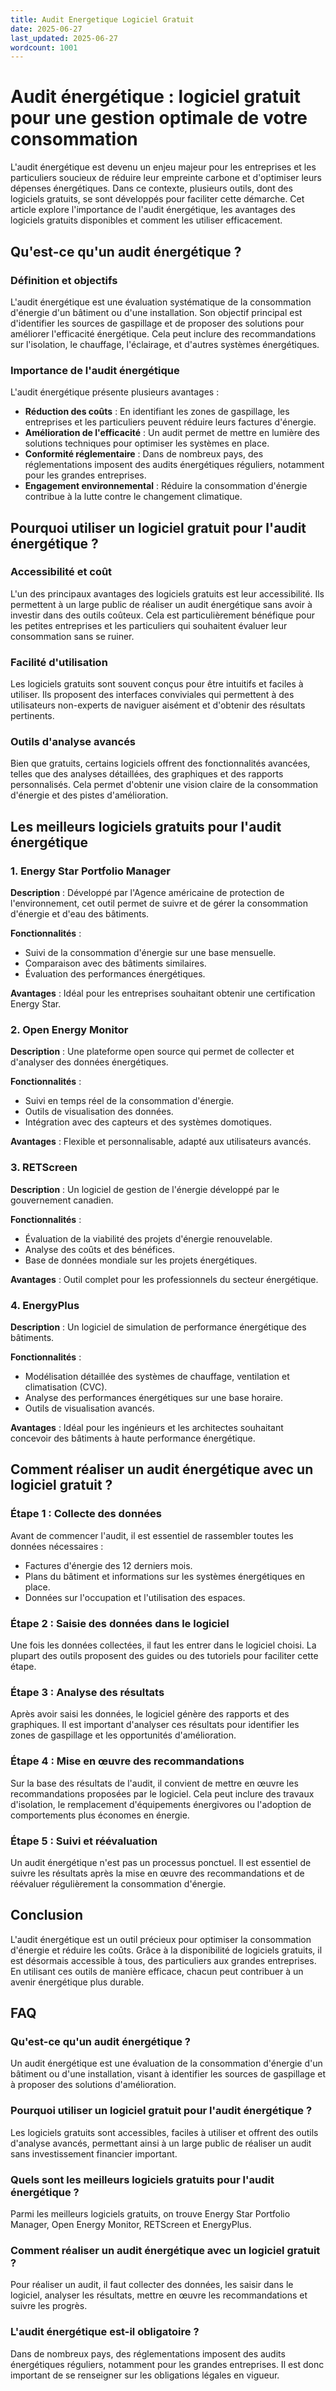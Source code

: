 ```yaml
---
title: Audit Energetique Logiciel Gratuit
date: 2025-06-27
last_updated: 2025-06-27
wordcount: 1001
---
```


# Audit énergétique : logiciel gratuit pour une gestion optimale de votre consommation

L'audit énergétique est devenu un enjeu majeur pour les entreprises et les particuliers soucieux de réduire leur empreinte carbone et d'optimiser leurs dépenses énergétiques. Dans ce contexte, plusieurs outils, dont des logiciels gratuits, se sont développés pour faciliter cette démarche. Cet article explore l'importance de l'audit énergétique, les avantages des logiciels gratuits disponibles et comment les utiliser efficacement.

## Qu'est-ce qu'un audit énergétique ?

### Définition et objectifs

L'audit énergétique est une évaluation systématique de la consommation d'énergie d'un bâtiment ou d'une installation. Son objectif principal est d'identifier les sources de gaspillage et de proposer des solutions pour améliorer l'efficacité énergétique. Cela peut inclure des recommandations sur l'isolation, le chauffage, l'éclairage, et d'autres systèmes énergétiques.

### Importance de l'audit énergétique

L'audit énergétique présente plusieurs avantages :

- **Réduction des coûts** : En identifiant les zones de gaspillage, les entreprises et les particuliers peuvent réduire leurs factures d'énergie.
- **Amélioration de l'efficacité** : Un audit permet de mettre en lumière des solutions techniques pour optimiser les systèmes en place.
- **Conformité réglementaire** : Dans de nombreux pays, des réglementations imposent des audits énergétiques réguliers, notamment pour les grandes entreprises.
- **Engagement environnemental** : Réduire la consommation d'énergie contribue à la lutte contre le changement climatique.

## Pourquoi utiliser un logiciel gratuit pour l'audit énergétique ?

### Accessibilité et coût

L'un des principaux avantages des logiciels gratuits est leur accessibilité. Ils permettent à un large public de réaliser un audit énergétique sans avoir à investir dans des outils coûteux. Cela est particulièrement bénéfique pour les petites entreprises et les particuliers qui souhaitent évaluer leur consommation sans se ruiner.

### Facilité d'utilisation

Les logiciels gratuits sont souvent conçus pour être intuitifs et faciles à utiliser. Ils proposent des interfaces conviviales qui permettent à des utilisateurs non-experts de naviguer aisément et d'obtenir des résultats pertinents.

### Outils d'analyse avancés

Bien que gratuits, certains logiciels offrent des fonctionnalités avancées, telles que des analyses détaillées, des graphiques et des rapports personnalisés. Cela permet d'obtenir une vision claire de la consommation d'énergie et des pistes d'amélioration.

## Les meilleurs logiciels gratuits pour l'audit énergétique

### 1. Energy Star Portfolio Manager

**Description** : Développé par l'Agence américaine de protection de l'environnement, cet outil permet de suivre et de gérer la consommation d'énergie et d'eau des bâtiments.

**Fonctionnalités** :
- Suivi de la consommation d'énergie sur une base mensuelle.
- Comparaison avec des bâtiments similaires.
- Évaluation des performances énergétiques.

**Avantages** : Idéal pour les entreprises souhaitant obtenir une certification Energy Star.

### 2. Open Energy Monitor

**Description** : Une plateforme open source qui permet de collecter et d'analyser des données énergétiques.

**Fonctionnalités** :
- Suivi en temps réel de la consommation d'énergie.
- Outils de visualisation des données.
- Intégration avec des capteurs et des systèmes domotiques.

**Avantages** : Flexible et personnalisable, adapté aux utilisateurs avancés.

### 3. RETScreen

**Description** : Un logiciel de gestion de l'énergie développé par le gouvernement canadien.

**Fonctionnalités** :
- Évaluation de la viabilité des projets d'énergie renouvelable.
- Analyse des coûts et des bénéfices.
- Base de données mondiale sur les projets énergétiques.

**Avantages** : Outil complet pour les professionnels du secteur énergétique.

### 4. EnergyPlus

**Description** : Un logiciel de simulation de performance énergétique des bâtiments.

**Fonctionnalités** :
- Modélisation détaillée des systèmes de chauffage, ventilation et climatisation (CVC).
- Analyse des performances énergétiques sur une base horaire.
- Outils de visualisation avancés.

**Avantages** : Idéal pour les ingénieurs et les architectes souhaitant concevoir des bâtiments à haute performance énergétique.

## Comment réaliser un audit énergétique avec un logiciel gratuit ?

### Étape 1 : Collecte des données

Avant de commencer l'audit, il est essentiel de rassembler toutes les données nécessaires :
- Factures d'énergie des 12 derniers mois.
- Plans du bâtiment et informations sur les systèmes énergétiques en place.
- Données sur l'occupation et l'utilisation des espaces.

### Étape 2 : Saisie des données dans le logiciel

Une fois les données collectées, il faut les entrer dans le logiciel choisi. La plupart des outils proposent des guides ou des tutoriels pour faciliter cette étape.

### Étape 3 : Analyse des résultats

Après avoir saisi les données, le logiciel génère des rapports et des graphiques. Il est important d'analyser ces résultats pour identifier les zones de gaspillage et les opportunités d'amélioration.

### Étape 4 : Mise en œuvre des recommandations

Sur la base des résultats de l'audit, il convient de mettre en œuvre les recommandations proposées par le logiciel. Cela peut inclure des travaux d'isolation, le remplacement d'équipements énergivores ou l'adoption de comportements plus économes en énergie.

### Étape 5 : Suivi et réévaluation

Un audit énergétique n'est pas un processus ponctuel. Il est essentiel de suivre les résultats après la mise en œuvre des recommandations et de réévaluer régulièrement la consommation d'énergie.

## Conclusion

L'audit énergétique est un outil précieux pour optimiser la consommation d'énergie et réduire les coûts. Grâce à la disponibilité de logiciels gratuits, il est désormais accessible à tous, des particuliers aux grandes entreprises. En utilisant ces outils de manière efficace, chacun peut contribuer à un avenir énergétique plus durable.

## FAQ

### Qu'est-ce qu'un audit énergétique ?

Un audit énergétique est une évaluation de la consommation d'énergie d'un bâtiment ou d'une installation, visant à identifier les sources de gaspillage et à proposer des solutions d'amélioration.

### Pourquoi utiliser un logiciel gratuit pour l'audit énergétique ?

Les logiciels gratuits sont accessibles, faciles à utiliser et offrent des outils d'analyse avancés, permettant ainsi à un large public de réaliser un audit sans investissement financier important.

### Quels sont les meilleurs logiciels gratuits pour l'audit énergétique ?

Parmi les meilleurs logiciels gratuits, on trouve Energy Star Portfolio Manager, Open Energy Monitor, RETScreen et EnergyPlus.

### Comment réaliser un audit énergétique avec un logiciel gratuit ?

Pour réaliser un audit, il faut collecter des données, les saisir dans le logiciel, analyser les résultats, mettre en œuvre les recommandations et suivre les progrès.

### L'audit énergétique est-il obligatoire ?

Dans de nombreux pays, des réglementations imposent des audits énergétiques réguliers, notamment pour les grandes entreprises. Il est donc important de se renseigner sur les obligations légales en vigueur.